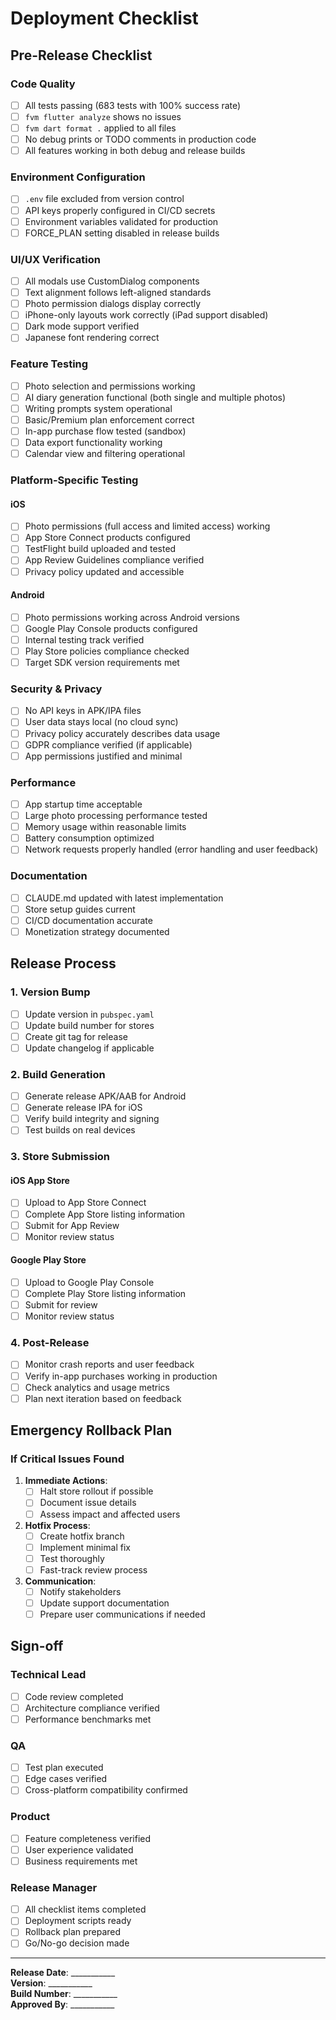 # Deployment Checklist

## Pre-Release Checklist

### Code Quality
- [ ] All tests passing (683 tests with 100% success rate)
- [ ] `fvm flutter analyze` shows no issues
- [ ] `fvm dart format .` applied to all files
- [ ] No debug prints or TODO comments in production code
- [ ] All features working in both debug and release builds

### Environment Configuration
- [ ] `.env` file excluded from version control
- [ ] API keys properly configured in CI/CD secrets
- [ ] Environment variables validated for production
- [ ] FORCE_PLAN setting disabled in release builds

### UI/UX Verification
- [ ] All modals use CustomDialog components
- [ ] Text alignment follows left-aligned standards
- [ ] Photo permission dialogs display correctly
- [ ] iPhone-only layouts work correctly (iPad support disabled)
- [ ] Dark mode support verified
- [ ] Japanese font rendering correct

### Feature Testing
- [ ] Photo selection and permissions working
- [ ] AI diary generation functional (both single and multiple photos)
- [ ] Writing prompts system operational
- [ ] Basic/Premium plan enforcement correct
- [ ] In-app purchase flow tested (sandbox)
- [ ] Data export functionality working
- [ ] Calendar view and filtering operational

### Platform-Specific Testing

#### iOS
- [ ] Photo permissions (full access and limited access) working
- [ ] App Store Connect products configured
- [ ] TestFlight build uploaded and tested
- [ ] App Review Guidelines compliance verified
- [ ] Privacy policy updated and accessible

#### Android
- [ ] Photo permissions working across Android versions
- [ ] Google Play Console products configured
- [ ] Internal testing track verified
- [ ] Play Store policies compliance checked
- [ ] Target SDK version requirements met

### Security & Privacy
- [ ] No API keys in APK/IPA files
- [ ] User data stays local (no cloud sync)
- [ ] Privacy policy accurately describes data usage
- [ ] GDPR compliance verified (if applicable)
- [ ] App permissions justified and minimal

### Performance
- [ ] App startup time acceptable
- [ ] Large photo processing performance tested
- [ ] Memory usage within reasonable limits
- [ ] Battery consumption optimized
- [ ] Network requests properly handled (error handling and user feedback)

### Documentation
- [ ] CLAUDE.md updated with latest implementation
- [ ] Store setup guides current
- [ ] CI/CD documentation accurate
- [ ] Monetization strategy documented

## Release Process

### 1. Version Bump
- [ ] Update version in `pubspec.yaml`
- [ ] Update build number for stores
- [ ] Create git tag for release
- [ ] Update changelog if applicable

### 2. Build Generation
- [ ] Generate release APK/AAB for Android
- [ ] Generate release IPA for iOS
- [ ] Verify build integrity and signing
- [ ] Test builds on real devices

### 3. Store Submission

#### iOS App Store
- [ ] Upload to App Store Connect
- [ ] Complete App Store listing information
- [ ] Submit for App Review
- [ ] Monitor review status

#### Google Play Store
- [ ] Upload to Google Play Console
- [ ] Complete Play Store listing information
- [ ] Submit for review
- [ ] Monitor review status

### 4. Post-Release
- [ ] Monitor crash reports and user feedback
- [ ] Verify in-app purchases working in production
- [ ] Check analytics and usage metrics
- [ ] Plan next iteration based on feedback

## Emergency Rollback Plan

### If Critical Issues Found
1. **Immediate Actions**:
   - [ ] Halt store rollout if possible
   - [ ] Document issue details
   - [ ] Assess impact and affected users

2. **Hotfix Process**:
   - [ ] Create hotfix branch
   - [ ] Implement minimal fix
   - [ ] Test thoroughly
   - [ ] Fast-track review process

3. **Communication**:
   - [ ] Notify stakeholders
   - [ ] Update support documentation
   - [ ] Prepare user communications if needed

## Sign-off

### Technical Lead
- [ ] Code review completed
- [ ] Architecture compliance verified
- [ ] Performance benchmarks met

### QA
- [ ] Test plan executed
- [ ] Edge cases verified
- [ ] Cross-platform compatibility confirmed

### Product
- [ ] Feature completeness verified
- [ ] User experience validated
- [ ] Business requirements met

### Release Manager
- [ ] All checklist items completed
- [ ] Deployment scripts ready
- [ ] Rollback plan prepared
- [ ] Go/No-go decision made

---

**Release Date**: ___________  
**Version**: ___________  
**Build Number**: ___________  
**Approved By**: ___________